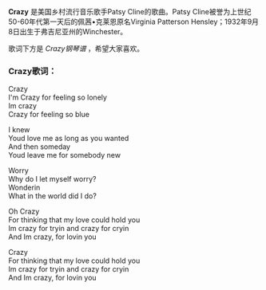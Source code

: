 

**Crazy** 是美国乡村流行音乐歌手Patsy Cline的歌曲。Patsy
Cline被誉为上世纪50-60年代第一天后的佩茜•克莱恩原名Virginia Patterson
Hensley；1932年9月8日出生于弗吉尼亚州的Winchester。

  
歌词下方是 _Crazy钢琴谱_ ，希望大家喜欢。

### Crazy歌词：

Crazy  
I'm Crazy for feeling so lonely  
Im crazy  
Crazy for feeling so blue

I knew  
Youd love me as long as you wanted  
And then someday  
Youd leave me for somebody new

Worry  
Why do I let myself worry?  
Wonderin  
What in the world did I do?

Oh Crazy  
For thinking that my love could hold you  
Im crazy for tryin and crazy for cryin  
And Im crazy, for lovin you

Crazy  
For thinking that my love could hold you  
Im crazy for tryin and crazy for cryin  
And Im crazy, for lovin you

